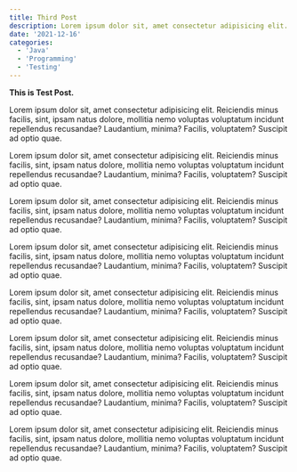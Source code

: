 ```yaml
---
title: Third Post
description: Lorem ipsum dolor sit, amet consectetur adipisicing elit.
date: '2021-12-16'
categories:
  - 'Java'
  - 'Programming'
  - 'Testing'
---
```


**This is Test Post.**

Lorem ipsum dolor sit, amet consectetur adipisicing elit. Reiciendis minus facilis, sint, ipsam natus dolore, mollitia nemo voluptas voluptatum incidunt repellendus recusandae? Laudantium, minima? Facilis, voluptatem? Suscipit ad optio quae.

Lorem ipsum dolor sit, amet consectetur adipisicing elit. Reiciendis minus facilis, sint, ipsam natus dolore, mollitia nemo voluptas voluptatum incidunt repellendus recusandae? Laudantium, minima? Facilis, voluptatem? Suscipit ad optio quae.

Lorem ipsum dolor sit, amet consectetur adipisicing elit. Reiciendis minus facilis, sint, ipsam natus dolore, mollitia nemo voluptas voluptatum incidunt repellendus recusandae? Laudantium, minima? Facilis, voluptatem? Suscipit ad optio quae.

Lorem ipsum dolor sit, amet consectetur adipisicing elit. Reiciendis minus facilis, sint, ipsam natus dolore, mollitia nemo voluptas voluptatum incidunt repellendus recusandae? Laudantium, minima? Facilis, voluptatem? Suscipit ad optio quae.

Lorem ipsum dolor sit, amet consectetur adipisicing elit. Reiciendis minus facilis, sint, ipsam natus dolore, mollitia nemo voluptas voluptatum incidunt repellendus recusandae? Laudantium, minima? Facilis, voluptatem? Suscipit ad optio quae.

Lorem ipsum dolor sit, amet consectetur adipisicing elit. Reiciendis minus facilis, sint, ipsam natus dolore, mollitia nemo voluptas voluptatum incidunt repellendus recusandae? Laudantium, minima? Facilis, voluptatem? Suscipit ad optio quae.

Lorem ipsum dolor sit, amet consectetur adipisicing elit. Reiciendis minus facilis, sint, ipsam natus dolore, mollitia nemo voluptas voluptatum incidunt repellendus recusandae? Laudantium, minima? Facilis, voluptatem? Suscipit ad optio quae.

Lorem ipsum dolor sit, amet consectetur adipisicing elit. Reiciendis minus facilis, sint, ipsam natus dolore, mollitia nemo voluptas voluptatum incidunt repellendus recusandae? Laudantium, minima? Facilis, voluptatem? Suscipit ad optio quae.
